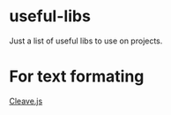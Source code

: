 # useful-libs
Just a list of useful libs to use on projects.

# For text formating
[Cleave.js](https://nosir.github.io/cleave.js/)
